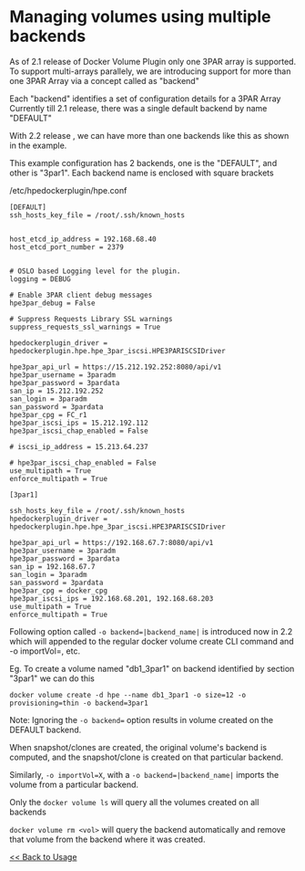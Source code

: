 # Managing volumes using multiple backends #
As of 2.1 release of Docker Volume Plugin only one 3PAR array is supported. To support multi-arrays parallely, we are introducing support for more than 
one 3PAR Array via a concept called as "backend"

Each "backend" identifies a set of configuration details for a 3PAR Array
Currently till 2.1 release, there was a single default backend by name "DEFAULT"

With 2.2 release , we can have more than one backends like this as shown in the example.

This example configuration has 2 backends, one is the "DEFAULT", and other is "3par1". Each backend name is enclosed with square brackets

/etc/hpedockerplugin/hpe.conf
```
[DEFAULT]
ssh_hosts_key_file = /root/.ssh/known_hosts


host_etcd_ip_address = 192.168.68.40
host_etcd_port_number = 2379


# OSLO based Logging level for the plugin.
logging = DEBUG

# Enable 3PAR client debug messages
hpe3par_debug = False

# Suppress Requests Library SSL warnings
suppress_requests_ssl_warnings = True

hpedockerplugin_driver = hpedockerplugin.hpe.hpe_3par_iscsi.HPE3PARISCSIDriver

hpe3par_api_url = https://15.212.192.252:8080/api/v1
hpe3par_username = 3paradm
hpe3par_password = 3pardata
san_ip = 15.212.192.252
san_login = 3paradm
san_password = 3pardata
hpe3par_cpg = FC_r1
hpe3par_iscsi_ips = 15.212.192.112
hpe3par_iscsi_chap_enabled = False

# iscsi_ip_address = 15.213.64.237

# hpe3par_iscsi_chap_enabled = False
use_multipath = True
enforce_multipath = True

[3par1]

ssh_hosts_key_file = /root/.ssh/known_hosts
hpedockerplugin_driver = hpedockerplugin.hpe.hpe_3par_iscsi.HPE3PARISCSIDriver

hpe3par_api_url = https://192.168.67.7:8080/api/v1
hpe3par_username = 3paradm
hpe3par_password = 3pardata
san_ip = 192.168.67.7
san_login = 3paradm
san_password = 3pardata
hpe3par_cpg = docker_cpg
hpe3par_iscsi_ips = 192.168.68.201, 192.168.68.203
use_multipath = True
enforce_multipath = True

```

Following option called `-o backend=|backend_name|` is introduced now in 2.2 which will appended to the regular docker volume create CLI command
and -o importVol=, etc.

Eg. 
To create a volume named "db1_3par1" on backend identified by section "3par1" we can do this

`` docker volume create -d hpe --name db1_3par1 -o size=12 -o provisioning=thin -o backend=3par1 ``

Note: Ignoring the `-o backend=` option results in volume created on the DEFAULT backend.

When snapshot/clones are created, the original volume's backend is computed, and the snapshot/clone is created on that particular backend.

Similarly, `-o importVol=X`, with a `-o backend=|backend_name|`  imports the volume from a particular backend.

Only the `docker volume ls` will query all the volumes created on all backends

`docker volume rm <vol>` will query the backend automatically and remove that volume from the backend where it was created.


[<< Back to Usage](usage.md)
